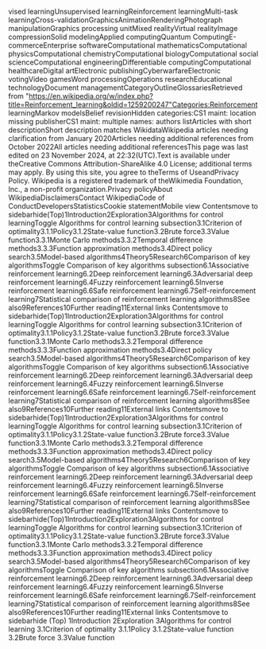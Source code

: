 vised learningUnsupervised learningReinforcement learningMulti-task learningCross-validationGraphicsAnimationRenderingPhotograph manipulationGraphics processing unitMixed realityVirtual realityImage compressionSolid modelingApplied computingQuantum ComputingE-commerceEnterprise softwareComputational mathematicsComputational physicsComputational chemistryComputational biologyComputational social scienceComputational engineeringDifferentiable computingComputational healthcareDigital artElectronic publishingCyberwarfareElectronic votingVideo gamesWord processingOperations researchEducational technologyDocument managementCategoryOutlineGlossariesRetrieved from "https://en.wikipedia.org/w/index.php?title=Reinforcement_learning&oldid=1259200247"Categories:Reinforcement learningMarkov modelsBelief revisionHidden categories:CS1 maint: location missing publisherCS1 maint: multiple names: authors listArticles with short descriptionShort description matches WikidataWikipedia articles needing clarification from January 2020Articles needing additional references from October 2022All articles needing additional referencesThis page was last edited on 23 November 2024, at 22:32(UTC).Text is available under theCreative Commons Attribution-ShareAlike 4.0 License; additional terms may apply. By using this site, you agree to theTerms of UseandPrivacy Policy. Wikipedia is a registered trademark of theWikimedia Foundation, Inc., a non-profit organization.Privacy policyAbout WikipediaDisclaimersContact WikipediaCode of ConductDevelopersStatisticsCookie statementMobile view Contentsmove to sidebarhide(Top)1Introduction2Exploration3Algorithms for control learningToggle Algorithms for control learning subsection3.1Criterion of optimality3.1.1Policy3.1.2State-value function3.2Brute force3.3Value function3.3.1Monte Carlo methods3.3.2Temporal difference methods3.3.3Function approximation methods3.4Direct policy search3.5Model-based algorithms4Theory5Research6Comparison of key algorithmsToggle Comparison of key algorithms subsection6.1Associative reinforcement learning6.2Deep reinforcement learning6.3Adversarial deep reinforcement learning6.4Fuzzy reinforcement learning6.5Inverse reinforcement learning6.6Safe reinforcement learning6.7Self-reinforcement learning7Statistical comparison of reinforcement learning algorithms8See also9References10Further reading11External links Contentsmove to sidebarhide(Top)1Introduction2Exploration3Algorithms for control learningToggle Algorithms for control learning subsection3.1Criterion of optimality3.1.1Policy3.1.2State-value function3.2Brute force3.3Value function3.3.1Monte Carlo methods3.3.2Temporal difference methods3.3.3Function approximation methods3.4Direct policy search3.5Model-based algorithms4Theory5Research6Comparison of key algorithmsToggle Comparison of key algorithms subsection6.1Associative reinforcement learning6.2Deep reinforcement learning6.3Adversarial deep reinforcement learning6.4Fuzzy reinforcement learning6.5Inverse reinforcement learning6.6Safe reinforcement learning6.7Self-reinforcement learning7Statistical comparison of reinforcement learning algorithms8See also9References10Further reading11External links Contentsmove to sidebarhide(Top)1Introduction2Exploration3Algorithms for control learningToggle Algorithms for control learning subsection3.1Criterion of optimality3.1.1Policy3.1.2State-value function3.2Brute force3.3Value function3.3.1Monte Carlo methods3.3.2Temporal difference methods3.3.3Function approximation methods3.4Direct policy search3.5Model-based algorithms4Theory5Research6Comparison of key algorithmsToggle Comparison of key algorithms subsection6.1Associative reinforcement learning6.2Deep reinforcement learning6.3Adversarial deep reinforcement learning6.4Fuzzy reinforcement learning6.5Inverse reinforcement learning6.6Safe reinforcement learning6.7Self-reinforcement learning7Statistical comparison of reinforcement learning algorithms8See also9References10Further reading11External links Contentsmove to sidebarhide(Top)1Introduction2Exploration3Algorithms for control learningToggle Algorithms for control learning subsection3.1Criterion of optimality3.1.1Policy3.1.2State-value function3.2Brute force3.3Value function3.3.1Monte Carlo methods3.3.2Temporal difference methods3.3.3Function approximation methods3.4Direct policy search3.5Model-based algorithms4Theory5Research6Comparison of key algorithmsToggle Comparison of key algorithms subsection6.1Associative reinforcement learning6.2Deep reinforcement learning6.3Adversarial deep reinforcement learning6.4Fuzzy reinforcement learning6.5Inverse reinforcement learning6.6Safe reinforcement learning6.7Self-reinforcement learning7Statistical comparison of reinforcement learning algorithms8See also9References10Further reading11External links Contentsmove to sidebarhide (Top) 1Introduction 2Exploration 3Algorithms for control learning 3.1Criterion of optimality 3.1.1Policy 3.1.2State-value function 3.2Brute force 3.3Value function